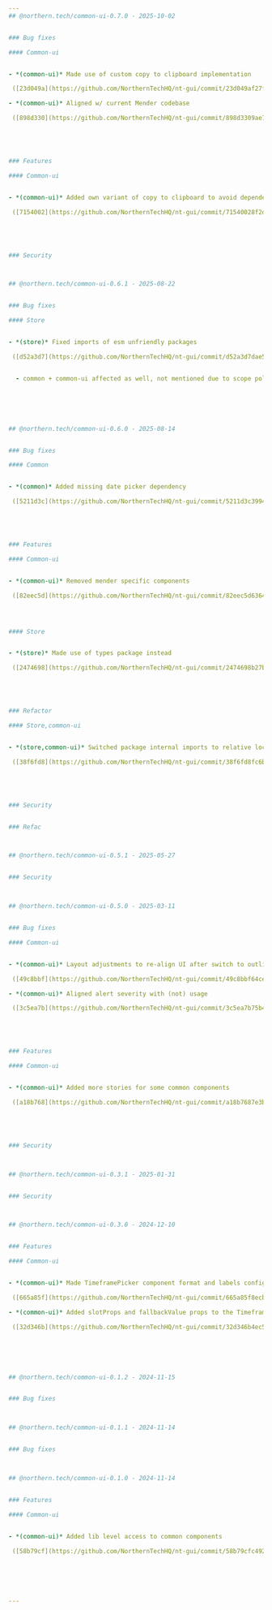 ```yaml
---
## @northern.tech/common-ui-0.7.0 - 2025-10-02


### Bug fixes

#### Common-ui


- *(common-ui)* Made use of custom copy to clipboard implementation

 ([23d049a](https://github.com/NorthernTechHQ/nt-gui/commit/23d049af27f93d83fd29959ce0bd7c0c09cfe9f2))  by @mzedel

- *(common-ui)* Aligned w/ current Mender codebase

 ([898d330](https://github.com/NorthernTechHQ/nt-gui/commit/898d3309ae751e8af161759831e0000064a078d5))  by @mzedel





### Features

#### Common-ui


- *(common-ui)* Added own variant of copy to clipboard to avoid dependency decay

 ([7154002](https://github.com/NorthernTechHQ/nt-gui/commit/71540028f2d9c581a98453f4e514b2016ebef678))  by @mzedel





### Security



## @northern.tech/common-ui-0.6.1 - 2025-08-22


### Bug fixes

#### Store


- *(store)* Fixed imports of esm unfriendly packages

 ([d52a3d7](https://github.com/NorthernTechHQ/nt-gui/commit/d52a3d7dae5199b83f0e73dd3a6c10cf30118bb3))  by @mzedel


  - common + common-ui affected as well, not mentioned due to scope policy






## @northern.tech/common-ui-0.6.0 - 2025-08-14


### Bug fixes

#### Common


- *(common)* Added missing date picker dependency

 ([5211d3c](https://github.com/NorthernTechHQ/nt-gui/commit/5211d3c39947e5374858eb92358fdaa7ac3a1a91))  by @mzedel





### Features

#### Common-ui


- *(common-ui)* Removed mender specific components

 ([82eec5d](https://github.com/NorthernTechHQ/nt-gui/commit/82eec5d63642cae8f8a9cb24d2fd15379c61ff28))  by @mzedel




#### Store


- *(store)* Made use of types package instead

 ([2474698](https://github.com/NorthernTechHQ/nt-gui/commit/2474698b27b9c61a0201e4ee2671a39b5305339e))  by @mzedel





### Refactor

#### Store,common-ui


- *(store,common-ui)* Switched package internal imports to relative locations - to remove path mapping differences in vitest vs. tsup

 ([38f6fd8](https://github.com/NorthernTechHQ/nt-gui/commit/38f6fd8fc6b72caaf03f87bf2e7e9a9167aca6f0))  by @mzedel





### Security


### Refac



## @northern.tech/common-ui-0.5.1 - 2025-05-27


### Security



## @northern.tech/common-ui-0.5.0 - 2025-03-11


### Bug fixes

#### Common-ui


- *(common-ui)* Layout adjustments to re-align UI after switch to outlined inputs

 ([49c8bbf](https://github.com/NorthernTechHQ/nt-gui/commit/49c8bbf64cea2a91c0dcaec33e9ddbed3716437f))  by @aleksandrychev

- *(common-ui)* Aligned alert severity with (not) usage

 ([3c5ea7b](https://github.com/NorthernTechHQ/nt-gui/commit/3c5ea7b75b42957e83a515f606bf886535202078))  by @mzedel





### Features

#### Common-ui


- *(common-ui)* Added more stories for some common components

 ([a18b768](https://github.com/NorthernTechHQ/nt-gui/commit/a18b7687e3b38c99242c18377bf410c6361c2694))  by @mzedel





### Security



## @northern.tech/common-ui-0.3.1 - 2025-01-31


### Security



## @northern.tech/common-ui-0.3.0 - 2024-12-10


### Features

#### Common-ui


- *(common-ui)* Made TimeframePicker component format and labels configurable

 ([665a85f](https://github.com/NorthernTechHQ/nt-gui/commit/665a85f8ecbc0973d1c77f42e647a9a51511216b))  by @aleksandrychev

- *(common-ui)* Added slotProps and fallbackValue props to the TimeframePicker component

 ([32d346b](https://github.com/NorthernTechHQ/nt-gui/commit/32d346b4ec5a2570cceb889688056a20c7b33cdc))  by @aleksandrychev






## @northern.tech/common-ui-0.1.2 - 2024-11-15


### Bug fixes



## @northern.tech/common-ui-0.1.1 - 2024-11-14


### Bug fixes



## @northern.tech/common-ui-0.1.0 - 2024-11-14


### Features

#### Common-ui


- *(common-ui)* Added lib level access to common components

 ([58b79cf](https://github.com/NorthernTechHQ/nt-gui/commit/58b79cfc4922982c55015f8e46799bb3700f352b))  by @mzedel






---
```

